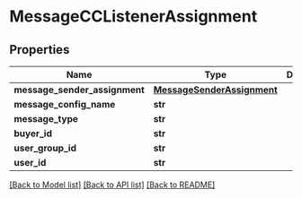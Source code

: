# MessageCCListenerAssignment

## Properties
Name | Type | Description | Notes
------------ | ------------- | ------------- | -------------
**message_sender_assignment** | [**MessageSenderAssignment**](MessageSenderAssignment.md) |  | [optional] 
**message_config_name** | **str** |  | [optional] 
**message_type** | **str** |  | [optional] 
**buyer_id** | **str** |  | [optional] 
**user_group_id** | **str** |  | [optional] 
**user_id** | **str** |  | [optional] 

[[Back to Model list]](../README.md#documentation-for-models) [[Back to API list]](../README.md#documentation-for-api-endpoints) [[Back to README]](../README.md)


